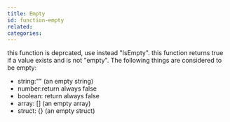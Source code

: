 ```yaml
---
title: Empty
id: function-empty
related:
categories:
---
```


this function is deprcated, use instead "IsEmpty".
		this function returns true if a value exists and is not "empty". 
The following things are considered to be empty:
- string:"" (an empty string)
- number:return always false
- boolean: return always false
- array: [] (an empty array)
- struct: {} (an empty struct)
		 